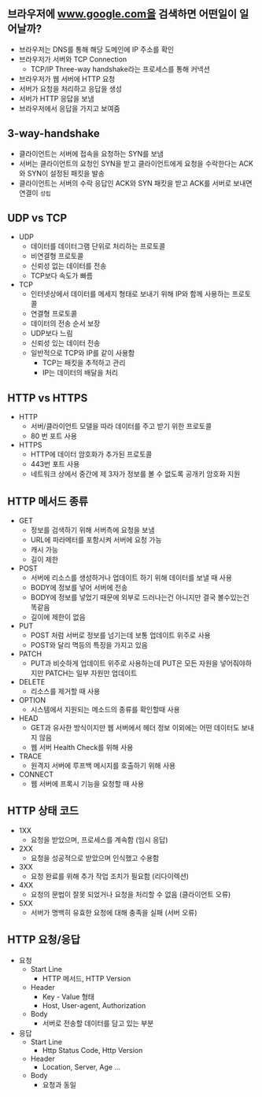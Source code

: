 ## 브라우저에 www.google.com을 검색하면 어떤일이 일어날까?

- 브라우저는 DNS를 통해 해당 도메인에 IP 주소를 확인
- 브라우저가 서버와 TCP Connection
    - TCP/IP Three-way handshake라는 프로세스를 통해 커넥션
- 브라우저가 웹 서버에 HTTP 요청
- 서버가 요청을 처리하고 응답을 생성
- 서버가 HTTP 응답을 보냄
- 브라우저에서 응답을 가지고 보여줌

## 3-way-handshake

- 클라이언트는 서버에 접속을 요청하는 SYN를 보냄
- 서버는 클라이언트의 요청인 SYN을 받고 클라이언트에게 요청을 수락한다는 ACK와 SYN이 설정된 패킷을 발송
- 클라이언트는 서버의 수락 응답인 ACK와 SYN 패킷을 받고 ACK를 서버로 보내면 연결이 `성립`

## UDP vs TCP

- UDP
    - 데이터를 데이터그램 단위로 처리하는 프로토콜
    - 비연결형 프로토콜
    - 신뢰성 없는 데이터를 전송
    - TCP보다 속도가 빠름
- TCP
    - 인터넷상에서 데이터를 메세지 형태로 보내기 위해 IP와 함께 사용하는 프로토콜
    - 연결형 프로토콜
    - 데이터의 전송 순서 보장
    - UDP보다 느림
    - 신뢰성 있는 데이터 전송
    - 일반적으로 TCP와 IP를 같이 사용함
        - TCP는 패킷을 추적하고 관리
        - IP는 데이터의 배달을 처리

## HTTP vs HTTPS

- HTTP
    - 서버/클라이언트 모델을 따라 데이터를 주고 받기 위한 프로토콜
    - 80 번 포트 사용
- HTTPS
    - HTTP에 데이터 암호화가 추가된 프로토콜
    - 443번 포트 사용
    - 네트워크 상에서 중간에 제 3자가 정보를 볼 수 없도록 공개키 암호화 지원

## HTTP 메서드 종류

- GET
    - 정보를 검색하기 위해 서버측에 요청을 보냄
    - URL에 파라메터를 포함시켜 서버에 요청 가능
    - 캐시 가능
    - 길이 제한
- POST
    - 서버에 리소스를 생성하거나 업데이트 하기 위해 데이터를 보낼 때 사용
    - BODY에 정보를 넣어 서버에 전송
    - BODY에 정보를 넣었기 때문에 외부로 드러나는건 아니지만 결국 볼수있는건 똑같음
    - 길이에 제한이 없음
- PUT
    - POST 처럼 서버로 정보를 넘기는데 보통 업데이트 위주로 사용
    - POST와 달리 멱등의 특징을 가지고 있음
- PATCH
    - PUT과 비슷하게 업데이트 위주로 사용하는데 PUT은 모든 자원을 넣어줘야하지만 PATCH는 일부 자원만 업데이트
- DELETE
    - 리소스를 제거할 때 사용
- OPTION
    - 시스템에서 지원되는 메소드의 종류를 확인할때 사용
- HEAD
    - GET과 유사한 방식이지만 웹 서버에서 헤더 정보 이외에는 어떤 데이터도 보내지 않음
    - 웹 서버 Health Check를 위해 사용
- TRACE
    - 원격지 서버에 루프백 메시지를 호출하기 위해 사용
- CONNECT
    - 웹 서버에 프록시 기능을 요청할 때 사용

## HTTP 상태 코드

- 1XX
    - 요청을 받았으며, 프로세스를 계속함 (임시 응답)
- 2XX
    - 요청을 성공적으로 받았으며 인식했고 수용함
- 3XX
    - 요청 완료를 위해 추가 작업 조치가 필요함 (리다이렉션)
- 4XX
    - 요청의 문법이 잘못 되었거나 요청을 처리할 수 없음 (클라이언트 오류)
- 5XX
    - 서버가 명백히 유효한 요청에 대해 충족을 실패 (서버 오류)

## HTTP 요청/응답

- 요청
    - Start Line
        - HTTP 메서드, HTTP Version
    - Header
        - Key - Value 형태
        - Host, User-agent, Authorization
    - Body
        - 서버로 전송할 데이터를 담고 있는 부분
- 응답
    - Start Line
        - Http Status Code, Http Version
    - Header
        - Location, Server, Age ...
    - Body
        - 요청과 동일